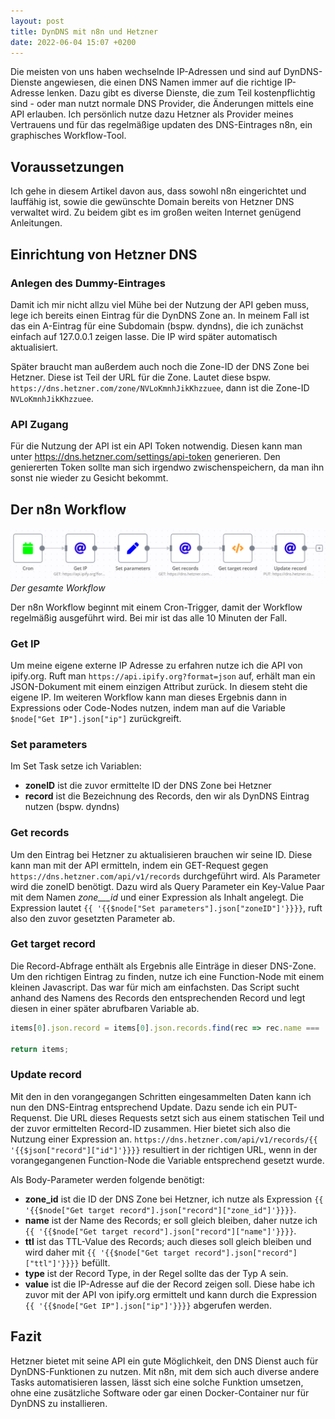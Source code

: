 ```yaml
---
layout: post
title: DynDNS mit n8n und Hetzner
date: 2022-06-04 15:07 +0200
---
```


Die meisten von uns haben wechselnde IP-Adressen und sind auf DynDNS-Dienste angewiesen, die einen DNS Namen immer auf die richtige IP-Adresse lenken. Dazu gibt es diverse Dienste, die zum Teil kostenpflichtig sind - oder man nutzt normale DNS Provider, die Änderungen mittels eine API erlauben. Ich persönlich nutze dazu Hetzner als Provider meines Vertrauens und für das regelmäßige updaten des DNS-Eintrages n8n, ein graphisches Workflow-Tool.

## Voraussetzungen
Ich gehe in diesem Artikel davon aus, dass sowohl n8n eingerichtet und lauffähig ist, sowie die gewünschte Domain bereits von Hetzner DNS verwaltet wird. Zu beidem gibt es im großen weiten Internet genügend Anleitungen.

## Einrichtung von Hetzner DNS
### Anlegen des Dummy-Eintrages
Damit ich mir nicht allzu viel Mühe bei der Nutzung der API geben muss, lege ich bereits einen Eintrag für die DynDNS Zone an. In meinem Fall ist das ein A-Eintrag für eine Subdomain (bspw. dyndns), die ich zunächst einfach auf 127.0.0.1 zeigen lasse. Die IP wird später automatisch aktualisiert.

Später braucht man außerdem auch noch die Zone-ID der DNS Zone bei Hetzner. Diese ist Teil der URL für die Zone. Lautet diese bspw. `https://dns.hetzner.com/zone/NVLoKmnhJikKhzzuee`, dann ist die Zone-ID `NVLoKmnhJikKhzzuee`.

### API Zugang
Für die Nutzung der API ist ein API Token notwendig. Diesen kann man unter https://dns.hetzner.com/settings/api-token generieren. Den geniererten Token sollte man sich irgendwo zwischenspeichern, da man ihn sonst nie wieder zu Gesicht bekommt.

## Der n8n Workflow
![img-description](/assets/img/n8n-workflow.png)
_Der gesamte Workflow_

Der n8n Workflow beginnt mit einem Cron-Trigger, damit der Workflow regelmäßig ausgeführt wird. Bei mir ist das alle 10 Minuten der Fall.

### Get IP
Um meine eigene externe IP Adresse zu erfahren nutze ich die API von ipify.org. Ruft man `https://api.ipify.org?format=json` auf, erhält man ein JSON-Dokument mit einem einzigen Attribut zurück. In diesem steht die eigene IP. Im weiteren Workflow kann man dieses Ergebnis dann in Expressions oder Code-Nodes nutzen, indem man auf die Variable `$node["Get IP"].json["ip"]` zurückgreift.

### Set parameters
Im Set Task setze ich Variablen:
* **zoneID** ist die zuvor ermittelte ID der DNS Zone bei Hetzner
* **record** ist die Bezeichnung des Records, den wir als DynDNS Eintrag nutzen (bspw. dyndns)

### Get records
Um den Eintrag bei Hetzner zu aktualisieren brauchen wir seine ID. Diese kann man mit der API ermitteln, indem ein GET-Request gegen `https://dns.hetzner.com/api/v1/records` durchgeführt wird. Als Parameter wird die zoneID benötigt. Dazu wird als Query Parameter ein Key-Value Paar mit dem Namen _zone___id_ und einer Expression als Inhalt angelegt. Die Expression lautet `{{ '{{$node["Set parameters"].json["zoneID"]'}}}}`, ruft also den zuvor gesetzten Parameter ab.

### Get target record
Die Record-Abfrage enthält als Ergebnis alle Einträge in dieser DNS-Zone. Um den richtigen Eintrag zu finden, nutze ich eine Function-Node mit einem kleinen Javascript. Das war für mich am einfachsten. Das Script sucht anhand des Namens des Records den entsprechenden Record und legt diesen in einer später abrufbaren Variable ab.
```javascript
items[0].json.record = items[0].json.records.find(rec => rec.name === 'dyndns');

return items;
```

### Update record
Mit den in den vorangegangen Schritten eingesammelten Daten kann ich nun den DNS-Eintrag entsprechend Update. Dazu sende ich ein PUT-Requenst. Die URL dieses Requests setzt sich aus einem statischen Teil und der zuvor ermittelten Record-ID zusammen. Hier bietet sich also die Nutzung einer Expression an. `https://dns.hetzner.com/api/v1/records/{{ '{{$json["record"]["id"]'}}}}` resultiert in der richtigen URL, wenn in der vorangegangenen Function-Node die Variable entsprechend gesetzt wurde.

Als Body-Parameter werden folgende benötigt:
* **zone_id** ist die ID der DNS Zone bei Hetzner, ich nutze als Expression `{{ '{{$node["Get target record"].json["record"]["zone_id"]'}}}}`.
* **name** ist der Name des Records; er soll gleich bleiben, daher nutze ich `{{ '{{$node["Get target record"].json["record"]["name"]'}}}}`.
* **ttl** ist das TTL-Value des Records; auch dieses soll gleich bleiben und wird daher mit `{{ '{{$node["Get target record"].json["record"]["ttl"]'}}}}` befüllt.
* **type** ist der Record Type, in der Regel sollte das der Typ A sein.
* **value** ist die IP-Adresse auf die der Record zeigen soll. Diese habe ich zuvor mit der API von ipify.org ermittelt und kann durch die Expression `{{ '{{$node["Get IP"].json["ip"]'}}}}` abgerufen werden.

## Fazit
Hetzner bietet mit seine API ein gute Möglichkeit, den DNS Dienst auch für DynDNS-Funktionen zu nutzen. Mit n8n, mit dem sich auch diverse andere Tasks automatisieren lassen, lässt sich eine solche Funktion umsetzen, ohne eine zusätzliche Software oder gar einen Docker-Container nur für DynDNS zu installieren.
